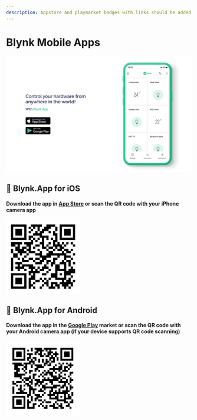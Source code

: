 ```yaml
---
description: Appstore and playmarket badges with links should be added here
---
```


# Blynk Mobile Apps

![](../.gitbook/assets/apps.png)

## 🍏 Blynk.App for iOS

#### Download the app in [App Store](https://apps.apple.com/us/app/blynk-iot/id1559317868) or scan the QR code with your iPhone camera app

![](../.gitbook/assets/iosapplnk.png)

## 🤖 Blynk.App for Android

#### Download the app in the [Google Play](https://play.google.com/store/apps/details?id=cloud.blynk) market or scan the QR code with your Android camera app \(if your device supports QR code scanning\)

![](../.gitbook/assets/gplayapplnk.png)

### 

